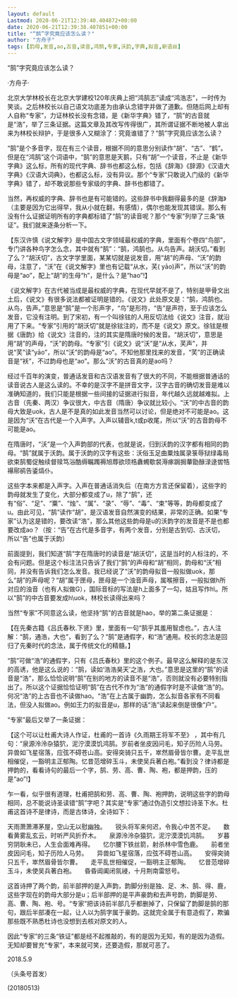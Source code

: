 ```yaml
---
layout: default
Lastmod: 2020-06-21T12:39:40.404872+00:00
date: 2020-06-21T12:39:38.407851+00:00
title: "“鹄”字究竟应该怎么读？"
author: "方舟子"
tags: [韵母,发音,ao,古音,读音,鸿鹄,专家,沃韵,字典,拟音,新语丝]
---
```


“鹄”字究竟应该怎么读？

·方舟子·

北京大学林校长在北京大学建校120年庆典上把“鸿鹄志”读成“鸿浩志”，一时传为笑谈。之后林校长以自己语文功底差为由承认念错字并做了道歉。但随后网上却有人自称“专家”，力证林校长没有念错，是《新华字典》错了，“鹄”的古音就是“浩”，举了三条证据。这篇文章及其改写传得很广，其所谓证据不断地被人拿出来为林校长辩护，于是很多人又糊涂了：究竟谁错了？“鹄”字究竟应该怎么读？

“鹄”是个多音字，现在有三个读音，根据不同的意思分别读作“胡”、“古”、“鹤”。但是在“鸿鹄”这个词语中，“鹄”的意思是天鹅，只有“胡”一个读音，不止是《新华字典》这么标，所有的现代字典、辞书也都这么标，包括《辞海》《辞源》《汉语大字典》《汉语大词典》，也都这么标，没有异议。那个“专家”只敢说入门级的《新华字典》错了，却不敢说那些专家级的字典、辞书也都错了。

当然，再权威的字典、辞书也是有可能错的。这些辞书中我翻得最多的是《辞海》（主要是因为它出得早，我从小就在翻，有感情），偶尔也能发现其错误。那么有没有什么证据证明所有的字典都标错了“鹄”的读音呢？那个“专家”列举了三条“铁证”。我们就来逐条分析一下。

【东汉许慎《说文解字》是中国古文字领域最权威的字典，里面有个卷四“鸟部”，专门讲各种鸟字怎么念，其中就有“鹄”：“鹄，鸿鹄也。从鸟告声。胡沃切。”看到了么？“胡沃切”，古文字学里面，某某切就是说发音，用“胡”的声母、“沃”的韵母，注意了，“沃”在《说文解字》里也有记载“从水，芺( yāo)声”，所以“沃”的韵母是“ao”，配上“胡”的生母“h”，是什么？是“hao”!】

《说文解字》在古代被当成是最权威的字典，在现代早就不是了，特别是甲骨文出土后，《说文》有很多说法都被证明是错的。《说文》此处原文是：“鹄，鸿鹄也。从鸟，告声。”意思是“鹄”是一个形声字，“鸟”是形符，“告”是声符，至于应该怎么发音，它没有注明。到了宋初，有一个叫徐铉的人用反切法给《说文》注音，就沿用了下来。“专家”引用的“胡沃切”就是徐铉注的，而不是《说文》原文。徐铉是根据《唐韵》给《说文》注音的，注的其实是隋唐时候的发音。“胡沃切”，意思是用“胡”的声母，“沃”的韵母。“专家”引《说文》说“沃”是“从水，芺声”，并说“芺”读“yāo”，所以“沃”的韵母是“ao”。不知他那里找来的发音，“芺”的正确读音是“袄”，不过韵母也是“ao”。那么“沃”的古音真的是ao吗？

经过千百年的演变，普通话发音和古汉语发音有了很大的不同，不能根据普通话的读音说古人是这么读的。不幸的是汉字不是拼音文字，汉字古音的确切发音是难以准确知道的，我们只能是根据一些间接的证据进行拟音，年代越久远就越难拟。上古音（先秦、两汉）争议很大，中古音（隋唐）争议就比较小。“沃”的中古音的韵母大致是uok，古人是不是真的如此发音当然可以讨论，但是绝对不可能是ao。这是因为“沃”在古代是一个入声字。入声以辅音k,t或p收尾，所以“沃”的古音韵母不可能是ao。

在隋唐时，“沃”是一个入声韵部的代表，也就是说，归到沃韵的汉字都有相同的韵母。“鹄”就属于沃韵。属于沃韵的汉字有这些：沃俗玉足曲粟烛属录箓辱狱绿毒局欲束鹄蜀促触续督赎笃浴酷缛瞩躅褥旭蓐欲顼梏纛蠋歜裻溽瘃跼挶輂勖醁渌逯喾牿襮鄏鹆告鋈熇仆。

这些字本来都是入声字。入声在普通话消失后（在南方方言还保留着），这些字的韵母就发生了变化，大部分都变成了u，除了“鹄”，还有“俗”、“足”、“粟”、“烛”、“属”、“录”、“辱”、“毒”、“束”等等，韵母都变成了u。由此可见，“鹄”读作“胡”，是汉语发音自然演变的结果，非常的正确。如果“专家”认为这是错的，要改读“浩”，那么其他这些韵母是u的沃韵字的发音是不是也都要改成ao？（按：“告”在古代是多音字，有两个发音，分别是古到切、古沃切，所以“告”也属于沃韵）

前面提到，我们知道“鹄”字在隋唐时的读音是“胡沃切”，这是当时的人标注的，不会有问题。但是这个标注法只告诉了我们“鹄”的声母和“胡”相同，韵母和“沃”相同，并没有告诉我们怎么发音。我已经说了“沃”的韵母拟音一般拟做uok，那么“胡”的声母呢？“胡”属于匣母，匣母是一个浊音声母，属喉擦音，一般拟做h所对应的浊音（也有人拟做G），国际音标的写法是h上面多了一勾，姑且写作h\。所以“鹄”的中古音要发成h\uok，林校长读得出来吗？

当然“专家”不同意这么读，他坚持“鹄”的古音就是hao，举的第二条证据是：

【在先秦古籍《吕氏春秋.下贤》里，里面有一句“鹄乎其羞用智虑也。”，古人注解：“鹄，通浩，大也”，看到了么？“鹄”是通假字，和“浩”通用。校长的念法是回归了先秦时代的念法，属于传统文化的精髓。】

“鹄”可做“浩”的通假字，只有《吕氏春秋》里的这个例子。最早这么解释的是东汉的高诱，他是这么说的：“鹄，读如‘浩浩昊天’之浩，大也。”意思是这里的“鹄”的读音是“浩”，那么恰恰说明“鹄”在别的地方的读音不是“浩”，否则就没有必要特别指出了。所以这个证据恰恰证明“鹄”在古代不作为“浩”的通假字时是不读做“浩”的。何况“浩”的上古音也不读做hao。“浩”在上古属于幽韵，怎么拟音各家有不同看法，但没人拟做ao。例如王力的拟音是u，那样的话“浩”读起来倒是很像“户”。

“专家”最后又举了一条证据：

【这个可以让杜甫大诗人作证，杜甫的一首诗《久雨期王将军不至》 ，其中有几句：“泉源泠泠杂猿狖，泥泞漠漠饥鸿鹄。岁前者坐皮因问毛，知子历险人马劳。异兽如飞星宿落，应弦不碍苍山高。安得突骑只五千，崒然眉骨皆尔曹。走平乱世相催促，一豁明主正郁陶。忆昔范增碎玉斗，未使吴兵著白袍。”看到没？律诗都是押韵的，看看诗句的最后一个字，鹄、劳、高、曹、陶、袍，都是押韵，压的是“ao”!】

乍一看，似乎很有道理，杜甫把鹄和劳、高、曹、陶、袍押韵，说明这些字的韵母相同，总不能说诗圣读错“鹄”字吧？其实是“专家”通过伪造引文想拉诗圣下水。杜甫这首诗不是律诗，而是古体诗，全诗如下：

天雨萧萧滞茅屋，空山无以慰幽独。　　锐头将军来何迟，令我心中苦不足。　　数看黄雾乱玄云，时听严风折乔木。　　泉源泠泠杂猿狖，泥泞漠漠饥鸿鹄。　　岁暮穷阴耿未已，人生会面难再得。　　忆尔腰下铁丝箭，射杀林中雪色鹿。　　前者坐皮因问毛，知子历险人马劳。　　异兽如飞星宿落，应弦不碍苍山高。　　安得突骑只五千，崒然眉骨皆尔曹。　　走平乱世相催促，一豁明主正郁陶。　　忆昔范增碎玉斗，未使吴兵著白袍。　　昏昏阊阖闭氛祲，十月荆南雷怒号。

这首诗押了两个韵，前半部押的是入声韵，韵脚分别是独、足、木、鹄、得、鹿，这些字现在的韵母大部分是u；后半部押的是平声豪韵和去声号韵，韵脚是劳、高、曹、陶、袍、号。“专家”把该诗前半部几乎都删掉了，只保留了韵脚是鹄的那句，跟后半部凑在一起，让人以为鹄字属于豪韵。这就完全属于有意造假了，欺骗那些既不熟悉杜诗也没想到去核对原文的人。

因此“专家”的三条“铁证”都是经不起推敲的，有的是因为无知，有的是因为造假。无知却要冒充“专家”，本来就可笑，还要造假，那就可恶了。

2018.5.9

（头条号首发）

(20180513)

